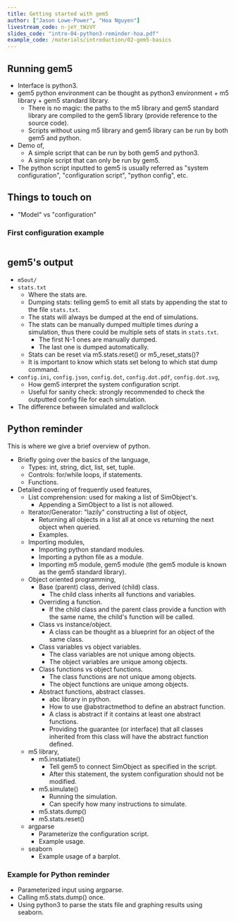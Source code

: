 ```yaml
---
title: Getting started with gem5
author: ["Jason Lowe-Power", "Hoa Nguyen"]
livestream_code: n-jeY_tWzVY
slides_code: "intro-04-python3-reminder-hoa.pdf"
example_code: /materials/introduction/02-gem5-basics
---
```


## Running gem5

- Interface is python3.
- gem5 python environment can be thought as python3 environment + m5 library + gem5 standard library.
  - There is no magic: the paths to the m5 library and gem5 standard library are compiled to the gem5 library (provide reference to the source code).
  - Scripts without using m5 library and gem5 library can be run by both gem5 and python.
- Demo of,
  - A simple script that can be run by both gem5 and python3.
  - A simple script that can only be run by gem5.
- The python script inputted to gem5 is usually referred as "system configuration", "configuration script", "python config", etc.

## Things to touch on

- "Model" vs "configuration"


### First configuration example

```python

```

## gem5's output

- `m5out/`
- `stats.txt`
  - Where the stats are.
  - Dumping stats: telling gem5 to emit all stats by appending the stat to the file `stats.txt`.
  - The stats will always be dumped at the end of simulations.
  - The stats can be manually dumped multiple times *during* a simulation, thus there could be multiple sets of stats in `stats.txt`.
    - The first N-1 ones are manually dumped.
    - The last one is dumped automatically.
  - Stats can be reset via m5.stats.reset() or m5_reset_stats()?
  - It is important to know which stats set belong to which stat dump command.
- `config.ini`, `config.json`, `config.dot`, `config.dot.pdf`, `config.dot.svg`,
  - How gem5 interpret the system configuration script.
  - Useful for sanity check: strongly recommended to check the outputted config file for each simulation.
- The difference between simulated and wallclock

## Python reminder

This is where we give a brief overview of python.

- Briefly going over the basics of the language,
  - Types: int, string, dict, list, set, tuple.
  - Controls: for/while loops, if statements.
  - Functions.
- Detailed covering of frequently used features,
  - List comprehension: used for making a list of SimObject's.
    - Appending a SimObject to a list is not allowed.
  - Iterator/Generator: "lazily" constructing a list of object,
    - Returning all objects in a list all at once vs returning the next object when queried.
    - Examples.
  - Importing modules,
    - Importing python standard modules.
    - Importing a python file as a module.
    - Importing m5 module, gem5 module (the gem5 module is known as the gem5 standard library).
  - Object oriented programming,
    - Base (parent) class, derived (child) class.
      - The child class inherits all functions and variables.
    - Overriding a function.
      - If the child class and the parent class provide a function with the same name, the child's function will be called.
    - Class vs instance/object.
      - A class can be thought as a blueprint for an object of the same class.
    - Class variables vs object variables.
      - The class variables are not unique among objects.
      - The object variables are unique among objects.
    - Class functions vs object functions.
      - The class functions are not unique among objects.
      - The object functions are unique among objects.
    - Abstract functions, abstract classes.
      - abc library in python.
      - How to use @abstractmethod to define an abstract function.
      - A class is abstract if it contains at least one abstract functions.
      - Providing the guarantee (or interface) that all classes inherited from this class will have the abstract function defined.
  - m5 library,
    - m5.instatiate()
      - Tell gem5 to connect SimObject as specified in the script.
      - After this statement, the system configuration should not be modified.
    - m5.simulate()
      - Running the simulation.
      - Can specify how many instructions to simulate.
    - m5.stats.dump()
    - m5.stats.reset()
  - argparse
    - Parameterize the configuration script.
    - Example usage.
  - seaborn
    - Example usage of a barplot.


### Example for Python reminder

- Parameterized input using argparse.
- Calling m5.stats.dump() once.
- Using python3 to parse the stats file and graphing results using seaborn.
